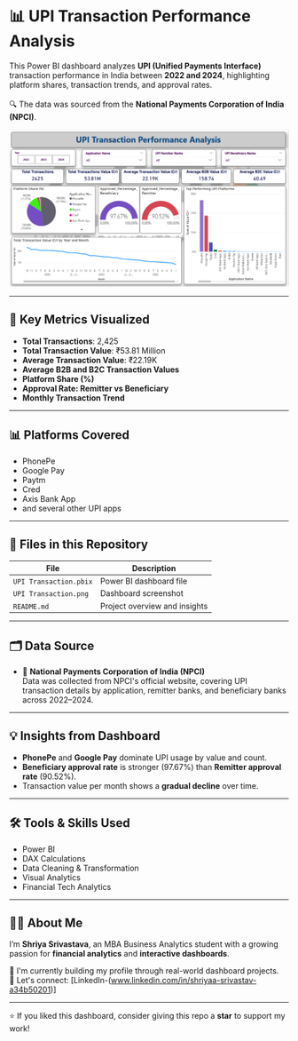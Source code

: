 # 📊 UPI Transaction Performance Analysis

This Power BI dashboard analyzes **UPI (Unified Payments Interface)** transaction performance in India between **2022 and 2024**, highlighting platform shares, transaction trends, and approval rates.  
<br>
🔍 The data was sourced from the **National Payments Corporation of India (NPCI)**.

![Dashboard Preview](./UPI%20Transaction.png)

---

## 📌 Key Metrics Visualized

- **Total Transactions**: 2,425  
- **Total Transaction Value**: ₹53.81 Million  
- **Average Transaction Value**: ₹22.19K  
- **Average B2B and B2C Transaction Values**  
- **Platform Share (%)**  
- **Approval Rate: Remitter vs Beneficiary**  
- **Monthly Transaction Trend**

---

## 📊 Platforms Covered

- PhonePe  
- Google Pay  
- Paytm  
- Cred  
- Axis Bank App  
- and several other UPI apps

---

## 📂 Files in this Repository

| File | Description |
|------|-------------|
| `UPI Transaction.pbix` | Power BI dashboard file |
| `UPI Transaction.png` | Dashboard screenshot |
| `README.md` | Project overview and insights |

---

## 🗂 Data Source

- 📌 **National Payments Corporation of India (NPCI)**  
  Data was collected from NPCI's official website, covering UPI transaction details by application, remitter banks, and beneficiary banks across 2022–2024.

---

## 💡 Insights from Dashboard

- **PhonePe** and **Google Pay** dominate UPI usage by value and count.
- **Beneficiary approval rate** is stronger (97.67%) than **Remitter approval rate** (90.52%).
- Transaction value per month shows a **gradual decline** over time.

---

## 🛠 Tools & Skills Used

- Power BI  
- DAX Calculations  
- Data Cleaning & Transformation  
- Visual Analytics  
- Financial Tech Analytics

---

## 🙋‍♀️ About Me

I’m **Shriya Srivastava**, an MBA Business Analytics student with a growing passion for **financial analytics** and **interactive dashboards**.

📌 I'm currently building my profile through real-world dashboard projects.  
📧 Let's connect: [LinkedIn-(www.linkedin.com/in/shriyaa-srivastav-a34b50201)]

---

⭐ If you liked this dashboard, consider giving this repo a **star** to support my work!
